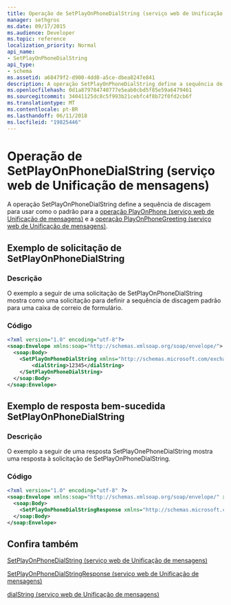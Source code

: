 ```yaml
---
title: Operação de SetPlayOnPhoneDialString (serviço web de Unificação de mensagens)
manager: sethgros
ms.date: 09/17/2015
ms.audience: Developer
ms.topic: reference
localization_priority: Normal
api_name:
- SetPlayOnPhoneDialString
api_type:
- schema
ms.assetid: a68479f2-d900-4dd8-a5ce-dbea8247e841
description: A operação SetPlayOnPhoneDialString define a sequência de discagem para usar como o padrão para a operação PlayOnPhone (serviço web de Unificação de mensagens) e a operação de PlayOnPhoneGreeting (serviço web de Unificação de mensagens).
ms.openlocfilehash: 0d1a879784740777e5eab0cbd5f85e59a6479461
ms.sourcegitcommit: 34041125dc8c5f993b21cebfc4f8b72f0fd2cb6f
ms.translationtype: MT
ms.contentlocale: pt-BR
ms.lasthandoff: 06/11/2018
ms.locfileid: "19825446"
---
```

# <a name="setplayonphonedialstring-operation-um-web-service"></a>Operação de SetPlayOnPhoneDialString (serviço web de Unificação de mensagens)

A operação SetPlayOnPhoneDialString define a sequência de discagem para usar como o padrão para a [operação PlayOnPhone (serviço web de Unificação de mensagens)](playonphone-operation-um-web-service.md) e a [operação PlayOnPhoneGreeting (serviço web de Unificação de mensagens)](playonphonegreeting-operation-um-web-service.md).
  
## <a name="setplayonphonedialstring-request-example"></a>Exemplo de solicitação de SetPlayOnPhoneDialString

### <a name="description"></a>Descrição

O exemplo a seguir de uma solicitação de SetPlayOnPhoneDialString mostra como uma solicitação para definir a sequência de discagem padrão para uma caixa de correio de formulário.
  
### <a name="code"></a>Código

```XML
<?xml version="1.0" encoding="utf-8"?>
<soap:Envelope xmlns:soap="http://schemas.xmlsoap.org/soap/envelope/">
  <soap:Body>
    <SetPlayOnPhoneDialString xmlns="http://schemas.microsoft.com/exchange/services/2006/messages">
        <dialString>12345</dialString>
    </SetPlayOnPhoneDialString>
  </soap:Body>
</soap:Envelope>
```

## <a name="successful-setplayonphonedialstring-response-example"></a>Exemplo de resposta bem-sucedida SetPlayOnPhoneDialString

### <a name="description"></a>Descrição

O exemplo a seguir de uma resposta SetPlayOnePhoneDialString mostra uma resposta à solicitação de SetPlayOnPhoneDialString.
  
### <a name="code"></a>Código

```XML
<?xml version="1.0" encoding="utf-8" ?> 
<soap:Envelope xmlns:soap="http://schemas.xmlsoap.org/soap/envelope/" xmlns:xsi="http://www.w3.org/2001/XMLSchema-instance" xmlns:xsd="http://www.w3.org/2001/XMLSchema">
  <soap:Body>
    <SetPlayOnPhoneDialStringResponse xmlns="http://schemas.microsoft.com/exchange/services/2006/messages" /> 
  </soap:Body>
</soap:Envelope>
```

## <a name="see-also"></a>Confira também



[SetPlayOnPhoneDialString (serviço web de Unificação de mensagens)](setplayonphonedialstring-um-web-service.md)
  
[SetPlayOnPhoneDialStringResponse (serviço web de Unificação de mensagens)](setplayonphonedialstringresponse-um-web-service.md)
  
[dialString (serviço web de Unificação de mensagens)](dialstring-um-web-service.md)

